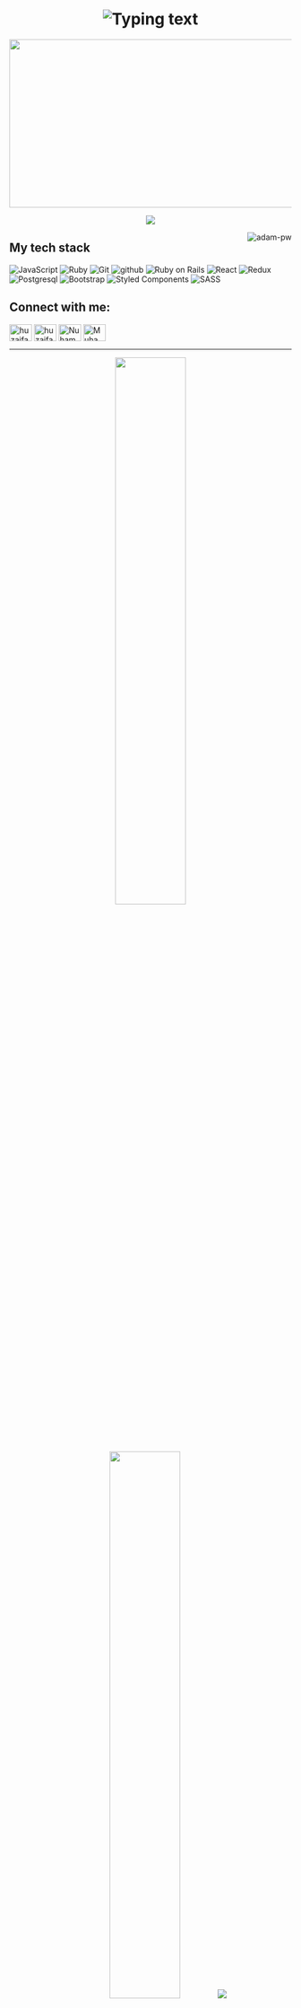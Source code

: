 <h1 align="center"> 
   <img align="center" src="https://readme-typing-svg.demolab.com?font=Poppins&size=30&pause=1000&color=fc9803&width=435&lines=Hi 👋, I'm huzaifa" alt="Typing text" />
</h1>

<a name="readme-top"></a>
<div align="center">
  <img src="https://user-images.githubusercontent.com/114409312/215276511-733fc856-93f1-4655-af49-49c7cbf4d2e3.jpg" width="1000"  height="300"/>
</div>


<p align="center">
  <a href="https://github.com/DenverCoder1/readme-typing-svg"><img src="https://readme-typing-svg.herokuapp.com?lines=;Software+Engineer;Full+Stack+Developer;With+Passion%20learning%20new%20things&center=true&width=500&height=50"></a>
</p>

<p><img align="right" src="https://raw.githubusercontent.com/Adam-pw/Adam-pw/main/animation_500_kxa883sd.gif" alt="adam-pw" /></p>

## My tech stack

<p align="left">

  <a> 
     <img alt="JavaScript" src="https://img.shields.io/badge/JavaScript%20-%23F7DF1E.svg?style=for-the-badge&logo=javascript&logoColor=black">
   </a>
    <a> 
     <img alt="Ruby" src="https://img.shields.io/badge/ruby-%23CC342D.svg?style=for-the-badge&logo=ruby&logoColor=white">
   </a>
  <a>
    <img alt="Git" src="https://img.shields.io/badge/-git-red?style=for-the-badge&logo=git&logoColor=white"/>
  </a>
  <a> 
    <img alt="github" src="https://img.shields.io/badge/-GitHub-black?style=for-the-badge&logo=github&logoColor=white">
  </a>
  <a> 
    <img alt="Ruby on Rails" src="https://img.shields.io/badge/rails-%23CC0000.svg?style=for-the-badge&logo=ruby-on-rails&logoColor=white">
  </a> 
  <a> 
    <img alt="React" src="https://img.shields.io/badge/react-%2320232a.svg?style=for-the-badge&logo=react&logoColor=%2361DAFB">
  </a>
  <a>
    <img alt="Redux" src="https://img.shields.io/badge/redux-%23593d88.svg?style=for-the-badge&logo=redux&logoColor=white">
  </a>
  <a>
    <img alt="Postgresql" src="https://img.shields.io/badge/postgres-%23316192.svg?style=for-the-badge&logo=postgresql&logoColor=white"/>
  </a>
  <a> 
    <img alt="Bootstrap" src="https://img.shields.io/badge/bootstrap-%23563D7C.svg?style=for-the-badge&logo=bootstrap&logoColor=white">
  </a> 
  <a>
    <img alt="Styled Components" src="https://img.shields.io/badge/styled--components-DB7093?style=for-the-badge&logo=styled-components&logoColor=white"/>
  </a>
  <a>
    <img alt="SASS" src="https://img.shields.io/badge/SASS-hotpink.svg?style=for-the-badge&logo=SASS&logoColor=white"/>
  </a>
</p>

## Connect with me:

<p align="left">
<a href="https://twitter.com/huzaifakhan0308" target="blank"><img align="center" src="https://raw.githubusercontent.com/rahuldkjain/github-profile-readme-generator/master/src/images/icons/Social/twitter.svg" alt="huzaifakhan0308" height="30" width="40" /></a>
<a href="https://www.linkedin.com/in/huzaifakhan03/" target="blank"><img align="center" src="https://raw.githubusercontent.com/rahuldkjain/github-profile-readme-generator/master/src/images/icons/Social/linked-in-alt.svg" alt="huzaifakhan03" height="30" width="40" /></a>
<a href="https://web.facebook.com/profile.php?id=100006899567552" target="blank"><img align="center" src="https://raw.githubusercontent.com/rahuldkjain/github-profile-readme-generator/master/src/images/icons/Social/facebook.svg" alt="Nuhammad Huzaifa" height="30" width="40" /></a>
<a href="https://www.instagram.com/huzaifakhan031252/" target="blank"><img align="center" src="https://raw.githubusercontent.com/rahuldkjain/github-profile-readme-generator/master/src/images/icons/Social/instagram.svg" alt="Muhammad Huzaifa" height="30" width="40" /></a>

---
<!-- <div align="center">
  <a href="https://github.com/rloterh">
  <img height="180em" src="https://github-readme-stats.vercel.app/api?username=rloterh&show_icons=true&theme=gradient&include_all_commits=true&count_private=true"/>
  <img height="180em" src="https://github-readme-stats.vercel.app/api/top-langs/?username=rloterh&layout=compact&langs_count=7&theme=gradient"/>
</div> -->

<p align="center">
  <img height="50%" width="auto" src ="https://github-readme-stats.vercel.app/api?username=rloterh&show_icons=true&count_private=true&theme=gradient&include_all_commits=true&count_private=true&hide_border=true,contribs&bg_color=00000000">
  <img height="50%" width="auto" src ="https://github-readme-stats.vercel.app/api/top-langs/?username=rloterh&layout=compact&hide_border=true&theme=gradient&bg_color=00000000&langs_count=6&hide=jupyter%20notebook,tex,css,php">
  <img src ="https://github-readme-streak-stats.herokuapp.com?user=rloterh&theme=tokyonight&hide_border=true&background=FFFFFF00">
  <br>
  <br>
 </p>

### Hi there, I'm Huzaifa 👋

<p>Welcome to my GitHub profile! Here, you'll find a collection of my projects and contributions to the open-source community.
 I specialize in Web development, and I'm always looking for new and interesting challenges to tackle.</p>

- 👀 I’m interested in Full-stack software development
- 🌱 I’m currently learning Back-end, and Front-end
- 💞️ I’m looking to collaborate on JavaScript projects
- 📫 You can contact me by emailing <a href="huzaifa031252khan@gmail.com">huzaifa031252khan@gmail.com</a> <br/>
- 💡 You can check out my portfolio <a name="live-demo"></a>[Here](https://huzaifakhan0308.github.io/personal-portfolio/)

---
